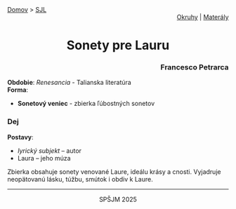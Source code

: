 <div align="center">
    <div align="left">
        <a href="/README.md">Domov</a>
        >
        <a href="../SLOVENCINA.md">SJL</a>
    </div>
    <div align="right">
        <a href="../ustne-okruhy.org.md">Okruhy</a>
        |
        <a href="https://drive.google.com/drive/u/1/folders/1hWhZNvgWC-8cb7jK5zRorX9WfCzyq_WF">Materály</a>
    </div>
<h1> Sonety pre Lauru</h1>
    <div align="right">
        <h3>Francesco Petrarca</h3>
    </div>
</div>

__Obdobie__: _Renesancia_ - Talianska literatúra  
__Forma__:  
- **Sonetový veniec** - zbierka ľúbostných sonetov

### Dej
__Postavy__:  
- *lyrický subjekt* – autor  
- Laura – jeho múza

Zbierka obsahuje sonety venované Laure, ideálu krásy a cnosti. Vyjadruje neopätovanú lásku, túžbu, smútok i obdiv k Laure.

---
<div align="center">
    <p>SPŠJM 2025</p>
</div>
